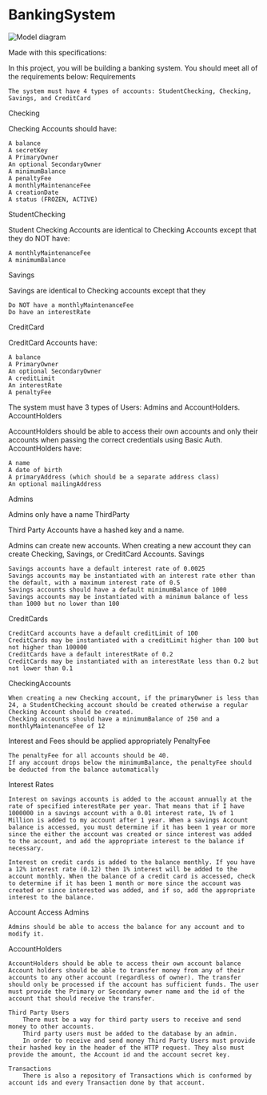# BankingSystem

![Model diagram](./src/main/resources/static/model/BankingSystemModel.png)






Made with this specifications:

In this project, you will be building a banking system. You should meet all of the requirements below:
Requirements

    The system must have 4 types of accounts: StudentChecking, Checking, Savings, and CreditCard

Checking

Checking Accounts should have:

    A balance
    A secretKey
    A PrimaryOwner
    An optional SecondaryOwner
    A minimumBalance
    A penaltyFee
    A monthlyMaintenanceFee
    A creationDate
    A status (FROZEN, ACTIVE)

StudentChecking

Student Checking Accounts are identical to Checking Accounts except that they do NOT have:

    A monthlyMaintenanceFee
    A minimumBalance

Savings

Savings are identical to Checking accounts except that they

    Do NOT have a monthlyMaintenanceFee
    Do have an interestRate

CreditCard

CreditCard Accounts have:

    A balance
    A PrimaryOwner
    An optional SecondaryOwner
    A creditLimit
    An interestRate
    A penaltyFee

The system must have 3 types of Users: Admins and AccountHolders.
AccountHolders

AccountHolders should be able to access their own accounts and only their accounts when passing the correct credentials using Basic Auth. AccountHolders have:

    A name
    A date of birth
    A primaryAddress (which should be a separate address class)
    An optional mailingAddress

Admins

Admins only have a name
ThirdParty

Third Party Accounts have a hashed key and a name.

Admins can create new accounts. When creating a new account they can create Checking, Savings, or CreditCard Accounts.
Savings

    Savings accounts have a default interest rate of 0.0025
    Savings accounts may be instantiated with an interest rate other than the default, with a maximum interest rate of 0.5
    Savings accounts should have a default minimumBalance of 1000
    Savings accounts may be instantiated with a minimum balance of less than 1000 but no lower than 100

CreditCards

    CreditCard accounts have a default creditLimit of 100
    CreditCards may be instantiated with a creditLimit higher than 100 but not higher than 100000
    CreditCards have a default interestRate of 0.2
    CreditCards may be instantiated with an interestRate less than 0.2 but not lower than 0.1

CheckingAccounts

    When creating a new Checking account, if the primaryOwner is less than 24, a StudentChecking account should be created otherwise a regular Checking Account should be created.
    Checking accounts should have a minimumBalance of 250 and a monthlyMaintenanceFee of 12

Interest and Fees should be applied appropriately
PenaltyFee

    The penaltyFee for all accounts should be 40.
    If any account drops below the minimumBalance, the penaltyFee should be deducted from the balance automatically

Interest Rates

    Interest on savings accounts is added to the account annually at the rate of specified interestRate per year. That means that if I have 1000000 in a savings account with a 0.01 interest rate, 1% of 1 Million is added to my account after 1 year. When a savings Account balance is accessed, you must determine if it has been 1 year or more since the either the account was created or since interest was added to the account, and add the appropriate interest to the balance if necessary.

    Interest on credit cards is added to the balance monthly. If you have a 12% interest rate (0.12) then 1% interest will be added to the account monthly. When the balance of a credit card is accessed, check to determine if it has been 1 month or more since the account was created or since interested was added, and if so, add the appropriate interest to the balance.

Account Access
Admins

    Admins should be able to access the balance for any account and to modify it.

AccountHolders

    AccountHolders should be able to access their own account balance
    Account holders should be able to transfer money from any of their accounts to any other account (regardless of owner). The transfer should only be processed if the account has sufficient funds. The user must provide the Primary or Secondary owner name and the id of the account that should receive the transfer.

    Third Party Users
        There must be a way for third party users to receive and send money to other accounts.
        Third party users must be added to the database by an admin.
        In order to receive and send money Third Party Users must provide their hashed key in the header of the HTTP request. They also must provide the amount, the Account id and the account secret key.
        
    Transactions  
        There is also a repository of Transactions which is conformed by account ids and every Transaction done by that account.
